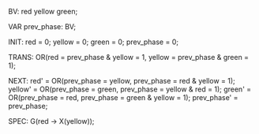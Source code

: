 BV: red yellow green;

VAR prev_phase: BV;

INIT:
  red = 0;
  yellow = 0;
  green = 0;
  prev_phase = 0;

TRANS:
  OR(red = prev_phase & yellow = 1, yellow = prev_phase & green = 1);

NEXT:
  red' = OR(prev_phase = yellow, prev_phase = red & yellow = 1);
  yellow' = OR(prev_phase = green, prev_phase = yellow & red = 1);
  green' = OR(prev_phase = red, prev_phase = green & yellow = 1);
  prev_phase' = prev_phase;

SPEC:
  G(red -> X(yellow));

```